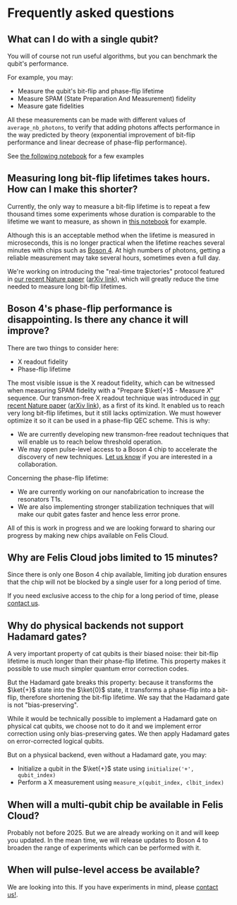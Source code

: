 # Frequently asked questions

## What can I do with a single qubit?

You will of course not run useful algorithms, but you can benchmark the qubit's performance.

For example, you may:

- Measure the qubit's bit-flip and phase-flip lifetime
- Measure SPAM (State Preparation And Measurement) fidelity
- Measure gate fidelities 

All these measurements can be made with different values of `average_nb_photons`, to verify that adding photons affects performance in the way predicted by theory (exponential improvement of bit-flip performance and linear decrease of phase-flip performance).

See [the following notebook](https://github.com/Alice-Bob-SW/felis/blob/main/samples/1_hardware_experiments/2%20-%20Boson%204%20tutorial.ipynb) for a few examples

## Measuring long bit-flip lifetimes takes hours. How can I make this shorter?

Currently, the only way to measure a bit-flip lifetime is to repeat a few thousand times some experiments whose duration is comparable to the lifetime we want to measure, as shown in [this notebook](https://github.com/Alice-Bob-SW/felis/blob/main/samples/1_hardware_experiments/1%20-%20Bit-flip%20and%20phase-flip%20scaling%20on%20a%20physical%20qubit.ipynb) for example.

Although this is an acceptable method when the lifetime is measured in microseconds, this is no longer practical when the lifetime reaches several minutes with chips such as [Boson 4](../reference/boson_4_chips.md). At high numbers of photons, getting a reliable measurement may take several hours, sometimes even a full day.

We're working on introducing the "real-time trajectories" protocol featured in [our recent Nature paper](https://www.nature.com/articles/s41586-024-07294-3) ([arXiv link](https://arxiv.org/abs/2307.06617)), which will greatly reduce the time needed to measure long bit-flip lifetimes.

## Boson 4's phase-flip performance is disappointing. Is there any chance it will improve?

There are two things to consider here:

- X readout fidelity
- Phase-flip lifetime

The most visible issue is the X readout fidelity, which can be witnessed when measuring SPAM fidelity with a "Prepare $\ket{+}$ - Measure $X$" sequence. Our transmon-free X readout technique was introduced in [our recent Nature paper](https://www.nature.com/articles/s41586-024-07294-3) ([arXiv link](https://arxiv.org/abs/2307.06617)), as a first of its kind. It enabled us to reach very long bit-flip lifetimes, but it still lacks optimization. We must however optimize it so it can be used in a phase-flip QEC scheme. This is why:

- We are currently developing new transmon-free readout techniques that will enable us to reach below threshold operation.
- We may open pulse-level access to a Boson 4 chip to accelerate the discovery of new techniques. [Let us know](../contact_us.md) if you are interested in a collaboration.

Concerning the phase-flip lifetime:

- We are currently working on our nanofabrication to increase the resonators T1s.
- We are also implementing stronger stabilization techniques that will make our qubit gates faster and hence less error prone.

All of this is work in progress and we are looking forward to sharing our progress by making new chips available on Felis Cloud.

## Why are Felis Cloud jobs limited to 15 minutes?

Since there is only one Boson 4 chip available, limiting job duration ensures that the chip will not be blocked by a single user for a long period of time.

If you need exclusive access to the chip for a long period of time, please [contact us](../contact_us.md).

## Why do physical backends not support Hadamard gates?

A very important property of cat qubits is their biased noise: their bit-flip lifetime is much longer than their phase-flip lifetime. This property makes it possible to use much simpler quantum error correction codes.

But the Hadamard gate breaks this property: because it transforms the $\ket{+}$ state into the $\ket{0}$ state, it transforms a phase-flip into a bit-flip, therefore shortening the bit-flip lifetime. We say that the Hadamard gate is not "bias-preserving".

While it would be technically possible to implement a Hadamard gate on physical cat qubits, we choose not to do it and we implement error correction using only bias-preserving gates. We then apply Hadamard gates on error-corrected logical qubits.

But on a physical backend, even without a Hadamard gate, you may: 

- Initialize a qubit in the $\ket{+}$ state using `initialize('+', qubit_index)`
- Perform a X measurement using `measure_x(qubit_index, clbit_index)`

## When will a multi-qubit chip be available in Felis Cloud?

Probably not before 2025. But we are already working on it and will keep you updated. In the mean time, we will release updates to Boson 4 to broaden the range of experiments which can be performed with it.

## When will pulse-level access be available?

We are looking into this. If you have experiments in mind, please [contact us!](../contact_us.md).